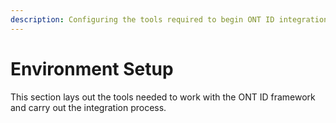 ```yaml
---
description: Configuring the tools required to begin ONT ID integration
---
```


# Environment Setup

This section lays out the tools needed to work with the ONT ID framework and carry out the integration process. 


